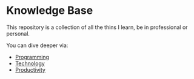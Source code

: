 # Knowledge Base

This repository is a collection of all the thins I learn, be in professional or personal.

You can dive deeper via:

- [Programming](prog/index.md)
- [Technology](tech/index.md)
- [Productivity](prod/index.md)
